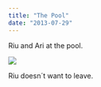 ```yaml
---
title: "The Pool"
date: "2013-07-29"
---
```


Riu and Ari at the pool.

![](images/tumblr_inline_mqowt3dgDM1qz4rgp.jpg)

Riu doesn´t want to leave.
